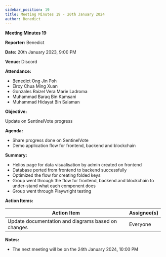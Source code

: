```yaml
---
sidebar_position: 19
title: Meeting Minutes 19 - 20th January 2024
author: Benedict
---
```


**Meeting Minutes 19**

**Reporter:** Benedict

**Date:** 20th January 2023, 9:00 PM

**Venue:** Discord

**Attendance:**

- Benedict Ong Jin Poh
- Elroy Chua Ming Xuan
- Gonzales Raizel Vera Marie Ladroma
- Muhammad Baraq Bin Kamsani
- Muhammad Hidayat Bin Salaman

**Objective:**

Update on SentinelVote progress

**Agenda:**

- Share progress done on SentinelVote
- Demo application flow for frontend, backend and blockchain

**Summary:**

- Helios page for data visualisation by admin created on frontend
- Database ported from frontend to backend successfully
- Optimized the flow for creating folded keys
- Group went through the flow for frontend, backend and blockchain to under-stand what each component does
- Group went through Playwright testing

**Action Items:**

| Action Item                                        | Assignee(s) |
| -------------------------------------------------- | ----------- |
| Update documentation and diagrams based on changes | Everyone    |

**Notes:**

- The next meeting will be on the 24th January 2024, 10:00 PM
